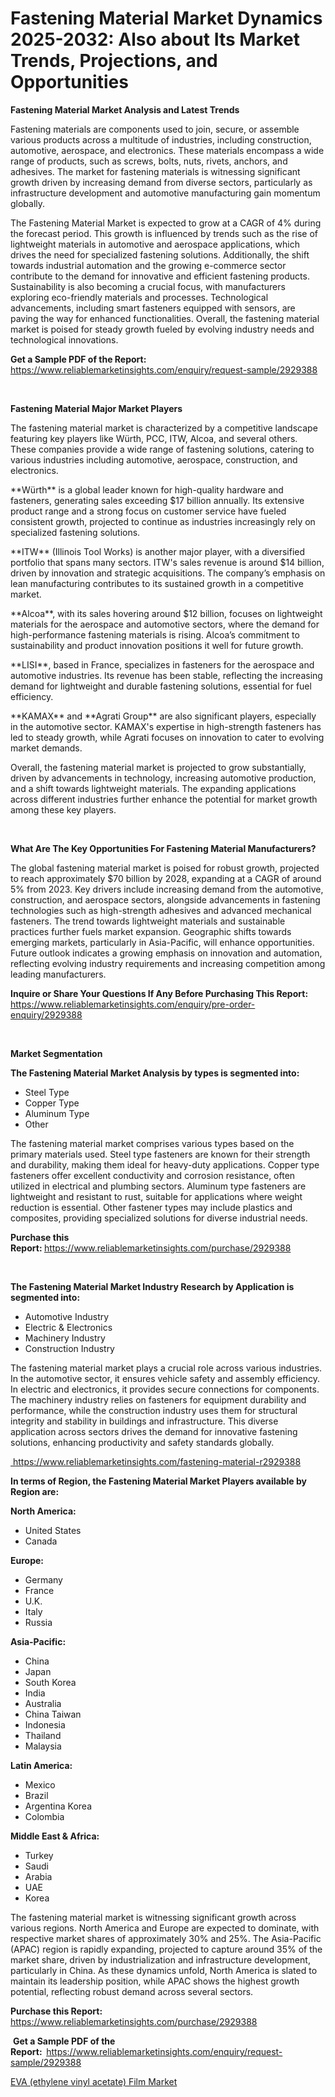 <p><h1>Fastening Material Market Dynamics 2025-2032: Also about Its Market Trends, Projections, and Opportunities</h1></p><p><strong>Fastening Material Market Analysis and Latest Trends</strong></p>
<p><p>Fastening materials are components used to join, secure, or assemble various products across a multitude of industries, including construction, automotive, aerospace, and electronics. These materials encompass a wide range of products, such as screws, bolts, nuts, rivets, anchors, and adhesives. The market for fastening materials is witnessing significant growth driven by increasing demand from diverse sectors, particularly as infrastructure development and automotive manufacturing gain momentum globally.</p><p>The Fastening Material Market is expected to grow at a CAGR of 4% during the forecast period. This growth is influenced by trends such as the rise of lightweight materials in automotive and aerospace applications, which drives the need for specialized fastening solutions. Additionally, the shift towards industrial automation and the growing e-commerce sector contribute to the demand for innovative and efficient fastening products. Sustainability is also becoming a crucial focus, with manufacturers exploring eco-friendly materials and processes. Technological advancements, including smart fasteners equipped with sensors, are paving the way for enhanced functionalities. Overall, the fastening material market is poised for steady growth fueled by evolving industry needs and technological innovations.</p></p>
<p><strong>Get a Sample PDF of the Report:&nbsp;</strong> <a href="https://www.reliablemarketinsights.com/enquiry/request-sample/2929388?utm_campaign=2868&utm_medium=2&utm_source=Github&utm_content=ia&utm_term=12032025&utm_id=fastening-material">https://www.reliablemarketinsights.com/enquiry/request-sample/2929388</a></p>
<p>&nbsp;</p>
<p><strong>Fastening Material Major Market Players</strong></p>
<p><p>The fastening material market is characterized by a competitive landscape featuring key players like Würth, PCC, ITW, Alcoa, and several others. These companies provide a wide range of fastening solutions, catering to various industries including automotive, aerospace, construction, and electronics.</p><p>**Würth** is a global leader known for high-quality hardware and fasteners, generating sales exceeding $17 billion annually. Its extensive product range and a strong focus on customer service have fueled consistent growth, projected to continue as industries increasingly rely on specialized fastening solutions.</p><p>**ITW** (Illinois Tool Works) is another major player, with a diversified portfolio that spans many sectors. ITW's sales revenue is around $14 billion, driven by innovation and strategic acquisitions. The company’s emphasis on lean manufacturing contributes to its sustained growth in a competitive market.</p><p>**Alcoa**, with its sales hovering around $12 billion, focuses on lightweight materials for the aerospace and automotive sectors, where the demand for high-performance fastening materials is rising. Alcoa’s commitment to sustainability and product innovation positions it well for future growth.</p><p>**LISI**, based in France, specializes in fasteners for the aerospace and automotive industries. Its revenue has been stable, reflecting the increasing demand for lightweight and durable fastening solutions, essential for fuel efficiency.</p><p>**KAMAX** and **Agrati Group** are also significant players, especially in the automotive sector. KAMAX's expertise in high-strength fasteners has led to steady growth, while Agrati focuses on innovation to cater to evolving market demands.</p><p>Overall, the fastening material market is projected to grow substantially, driven by advancements in technology, increasing automotive production, and a shift towards lightweight materials. The expanding applications across different industries further enhance the potential for market growth among these key players.</p></p>
<p>&nbsp;</p>
<p><strong>What Are The Key Opportunities For Fastening Material Manufacturers?</strong></p>
<p><p>The global fastening material market is poised for robust growth, projected to reach approximately $70 billion by 2028, expanding at a CAGR of around 5% from 2023. Key drivers include increasing demand from the automotive, construction, and aerospace sectors, alongside advancements in fastening technologies such as high-strength adhesives and advanced mechanical fasteners. The trend towards lightweight materials and sustainable practices further fuels market expansion. Geographic shifts towards emerging markets, particularly in Asia-Pacific, will enhance opportunities. Future outlook indicates a growing emphasis on innovation and automation, reflecting evolving industry requirements and increasing competition among leading manufacturers.</p></p>
<p><strong>Inquire or Share Your Questions If Any Before Purchasing This Report:</strong> <a href="https://www.reliablemarketinsights.com/enquiry/pre-order-enquiry/2929388?utm_campaign=2868&utm_medium=2&utm_source=Github&utm_content=ia&utm_term=12032025&utm_id=fastening-material">https://www.reliablemarketinsights.com/enquiry/pre-order-enquiry/2929388</a></p>
<p>&nbsp;</p>
<p><strong>Market Segmentation</strong></p>
<p><strong>The Fastening Material Market Analysis by types is segmented into:</strong></p>
<p><ul><li>Steel Type</li><li>Copper Type</li><li>Aluminum Type</li><li>Other</li></ul></p>
<p><p>The fastening material market comprises various types based on the primary materials used. Steel type fasteners are known for their strength and durability, making them ideal for heavy-duty applications. Copper type fasteners offer excellent conductivity and corrosion resistance, often utilized in electrical and plumbing sectors. Aluminum type fasteners are lightweight and resistant to rust, suitable for applications where weight reduction is essential. Other fastener types may include plastics and composites, providing specialized solutions for diverse industrial needs.</p></p>
<p><strong>Purchase this Report:&nbsp;</strong><a href="https://www.reliablemarketinsights.com/purchase/2929388?utm_campaign=2868&utm_medium=2&utm_source=Github&utm_content=ia&utm_term=12032025&utm_id=fastening-material">https://www.reliablemarketinsights.com/purchase/2929388</a></p>
<p>&nbsp;</p>
<p><strong>The Fastening Material Market Industry Research by Application is segmented into:</strong></p>
<p><ul><li>Automotive Industry</li><li>Electric & Electronics</li><li>Machinery Industry</li><li>Construction Industry</li></ul></p>
<p><p>The fastening material market plays a crucial role across various industries. In the automotive sector, it ensures vehicle safety and assembly efficiency. In electric and electronics, it provides secure connections for components. The machinery industry relies on fasteners for equipment durability and performance, while the construction industry uses them for structural integrity and stability in buildings and infrastructure. This diverse application across sectors drives the demand for innovative fastening solutions, enhancing productivity and safety standards globally.</p></p>
<p><a href="https://www.reliablemarketinsights.com/fastening-material-r2929388?utm_campaign=2868&utm_medium=2&utm_source=Github&utm_content=ia&utm_term=12032025&utm_id=fastening-material">&nbsp;https://www.reliablemarketinsights.com/fastening-material-r2929388</a></p>
<p><strong>In terms of Region, the Fastening Material Market Players available by Region are:</strong></p>
<p>
    <p> <strong> North America: </strong>
        <ul>
            <li>United States</li>
            <li>Canada</li>
        </ul>
        </p> 
    <p> <strong> Europe: </strong>
        <ul>
            <li>Germany</li>
            <li>France</li>
            <li>U.K.</li>
            <li>Italy</li>
            <li>Russia</li>
        </ul>
        </p> 
    <p> <strong> Asia-Pacific: </strong>
        <ul>
            <li>China</li>
            <li>Japan</li>
            <li>South Korea</li>
            <li>India</li>
            <li>Australia</li>
            <li>China Taiwan</li>
            <li>Indonesia</li>
            <li>Thailand</li>
            <li>Malaysia</li>
        </ul>
        </p> 
    <p> <strong> Latin America: </strong>
        <ul>
            <li>Mexico</li>
            <li>Brazil</li>
            <li>Argentina Korea</li>
            <li>Colombia</li>
        </ul>
        </p> 
    <p> <strong> Middle East & Africa: </strong>
        <ul>
            <li>Turkey</li>
            <li>Saudi</li>
            <li>Arabia</li>
            <li>UAE</li>
            <li>Korea</li>
        </ul>
    </p>
    </p>
<p><p>The fastening material market is witnessing significant growth across various regions. North America and Europe are expected to dominate, with respective market shares of approximately 30% and 25%. The Asia-Pacific (APAC) region is rapidly expanding, projected to capture around 35% of the market share, driven by industrialization and infrastructure development, particularly in China. As these dynamics unfold, North America is slated to maintain its leadership position, while APAC shows the highest growth potential, reflecting robust demand across several sectors.</p></p>
<p><strong>Purchase this Report: </strong><a href="https://www.reliablemarketinsights.com/purchase/2929388?utm_campaign=2868&utm_medium=2&utm_source=Github&utm_content=ia&utm_term=12032025&utm_id=fastening-material">https://www.reliablemarketinsights.com/purchase/2929388</a></p>
<p>&nbsp;<strong>Get a Sample PDF of the Report:&nbsp;&nbsp;</strong><a href="https://www.reliablemarketinsights.com/enquiry/request-sample/2929388?utm_campaign=2868&utm_medium=2&utm_source=Github&utm_content=ia&utm_term=12032025&utm_id=fastening-material">https://www.reliablemarketinsights.com/enquiry/request-sample/2929388</a></p>
<p><strong></strong></p>
<p><p><a href="https://github.com/benhaeneye/Market-Research-Report-List-1/blob/main/eva-ethylene-vinyl-acetate-film-market.md?utm_campaign=2868&utm_medium=2&utm_source=Github&utm_content=ia&utm_term=12032025&utm_id=fastening-material">EVA (ethylene vinyl acetate) Film Market</a></p></p>